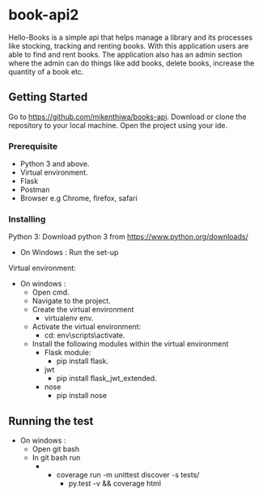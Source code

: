 # book-api2

Hello-Books is a simple api that helps manage a library and its processes like stocking,
tracking and renting books. With this application users are able to find and rent books.
The application also has an admin section where the admin can do things like add books, delete books,
increase the quantity of a book etc.



## Getting Started

Go to https://github.com/mikenthiwa/books-api.
Download or clone the repository to your local machine.
Open the project using your ide.


### Prerequisite

* Python 3 and above.
* Virtual environment.
* Flask
* Postman
* Browser e.g Chrome, firefox, safari


### Installing

Python 3:
Download python 3 from https://www.python.org/downloads/
* On Windows :
    Run the set-up


Virtual environment:
* On windows :
    * Open cmd.
    * Navigate to the project.
    * Create the virtual environment
        * virtualenv env.
    * Activate the virtual environment:
        * cd: env\scripts\activate.
    * Install the following modules within the virtual environment
        * Flask module:
            * pip install flask.
        * jwt
            * pip install  flask_jwt_extended.
        * nose
            * pip install nose


## Running the test
* On windows :
    * Open git bash
    * In git bash run
        * - coverage run -m unittest discover -s tests/
            - py.test -v && coverage html 